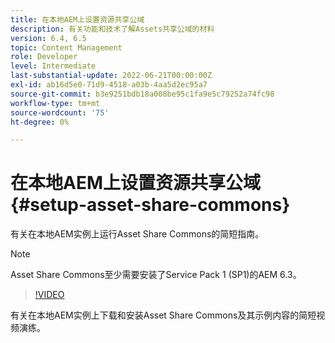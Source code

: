 ```yaml
---
title: 在本地AEM上设置资源共享公域
description: 有关功能和技术了解Assets共享公域的材料
version: 6.4, 6.5
topic: Content Management
role: Developer
level: Intermediate
last-substantial-update: 2022-06-21T00:00:00Z
exl-id: ab16d5e0-71d9-4518-a03b-4aa5d2ec95a7
source-git-commit: b3e9251bdb18a008be95c1fa9e5c79252a74fc98
workflow-type: tm+mt
source-wordcount: '75'
ht-degree: 0%

---
```


# 在本地AEM上设置资源共享公域 {#setup-asset-share-commons}

有关在本地AEM实例上运行Asset Share Commons的简短指南。

>[!NOTE]
>
>Asset Share Commons至少需要安装了Service Pack 1 (SP1)的AEM 6.3。

>[!VIDEO](https://video.tv.adobe.com/v/20499?quality=12&learn=on)

有关在本地AEM实例上下载和安装Asset Share Commons及其示例内容的简短视频演练。
